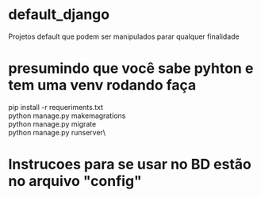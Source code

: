 # default_django
Projetos default que podem ser manipulados parar qualquer finalidade


# presumindo que você sabe pyhton e tem uma venv rodando faça
pip install -r requeriments.txt\
python manage.py makemagrations\
python manage.py migrate\
python manage.py runserver\

# Instrucoes para se usar no BD estão no arquivo "config"
